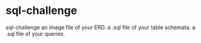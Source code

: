 # sql-challenge
sql-challenge
an image file of your ERD.
a .sql file of your table schemata.
a .sql file of your queries.
